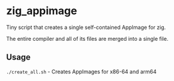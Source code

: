 # zig_appimage

Tiny script that creates a single self-contained AppImage for zig.

The entire compiler and all of its files are merged into a single file.

## Usage
`./create_all.sh` - Creates AppImages for x86-64 and arm64
